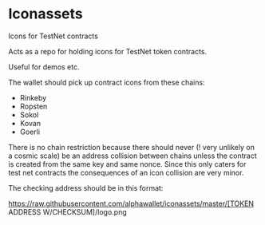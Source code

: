 # Iconassets
Icons for TestNet contracts

Acts as a repo for holding icons for TestNet token contracts. 

Useful for demos etc.

The wallet should pick up contract icons from these chains:

- Rinkeby
- Ropsten
- Sokol
- Kovan
- Goerli

There is no chain restriction because there should never (! very unlikely on a cosmic scale) be an address collision between chains unless the contract is created from the same key and same nonce. Since this only caters for test net contracts the consequences of an icon collision are very minor.

The checking address should be in this format:

https://raw.githubusercontent.com/alphawallet/iconassets/master/[TOKEN ADDRESS W/CHECKSUM]/logo.png
